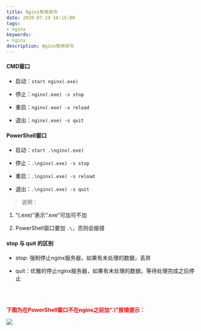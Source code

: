 ```yaml
---
title: Nginx常用命令
date: 2020-07-19 16:15:00
tags:
- nginx
keywords:
- nginx
description: Nginx常用命令
---
```


#### CMD窗口

+ 启动：`start nginx(.exe)`  

+ 停止：`nginx(.exe) -s stop`  

+ 重启：`nginx(.exe) -s reload`

+ 退出：`nginx(.exe) -s quit`

#### PowerShell窗口

+ 启动：`start .\nginx(.exe)`
  
+ 停止：`.\nginx(.exe) -s stop`  

+ 重启：`.\nginx(.exe) -s reload`  

+ 退出：`.\nginx(.exe) -s quit`  

> 说明：

1. “(.exe)”表示“.exe”可加可不加

2. PowerShell窗口要加 `.\`，否则会报错

#### stop 与 quit 的区别

+ stop: 强制停止nginx服务器，如果有未处理的数据，丢弃

+ quit：优雅的停止nginx服务器，如果有未处理的数据，等待处理完成之后停止

<br><br>

<strong style="color: red;">下图为在PowerShell窗口不在nginx之前加“.\”报错提示：</strong>

![](https://img2020.cnblogs.com/blog/1126007/202007/1126007-20200711205457730-1096614627.png)